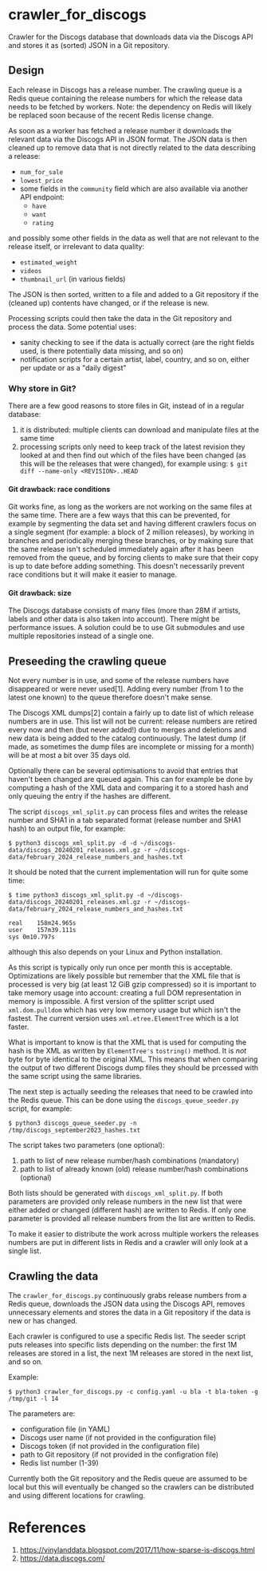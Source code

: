 # crawler_for_discogs

Crawler for the Discogs database that downloads data via the Discogs API and
stores it as (sorted) JSON in a Git repository.

## Design

Each release in Discogs has a release number. The crawling queue is a Redis
queue containing the release numbers for which the release data needs to be
fetched by workers. Note: the dependency on Redis will likely be replaced soon
because of the recent Redis license change.

As soon as a worker has fetched a release number it downloads the relevant
data via the Discogs API in JSON format. The JSON data is then cleaned up to
remove data that is not directly related to the data describing a release:

* `num_for_sale`
* `lowest_price`
* some fields in the `community` field which are also available via another
  API endpoint:
  * `have`
  * `want`
  * `rating`

and possibly some other fields in the data as well that are not relevant to
the release itself, or irrelevant to data quality:

* `estimated_weight`
* `videos`
* `thumbnail_url` (in various fields)

The JSON is then sorted, written to a file and added to a Git repository if the
(cleaned up) contents have changed, or if the release is new.

Processing scripts could then take the data in the Git repository and process
the data. Some potential uses:

* sanity checking to see if the data is actually correct (are the right fields
  used, is there potentially data missing, and so on)
* notification scripts for a certain artist, label, country, and so on, either
  per update or as a "daily digest"

### Why store in Git?

There are a few good reasons to store files in Git, instead of in a regular
database:

1. it is distributed: multiple clients can download and manipulate files at
   the same time
2. processing scripts only need to keep track of the latest revision they
   looked at and then find out which of the files have been changed (as this
   will be the releases that were changed), for example using:
   `$ git diff --name-only <REVISION>..HEAD`

#### Git drawback: race conditions

Git works fine, as long as the workers are not working on the same files at
the same time. There are a few ways that this can be prevented, for example by
segmenting the data set and having different crawlers focus on a single segment
(for example: a block of 2 million releases), by working in branches and
periodically merging these branches, or by making sure that the same release
isn't scheduled immediately again after it has been removed from the queue, and
by forcing clients to make sure that their copy is up to date before adding
something. This doesn't necessarily prevent race conditions but it will make
it easier to manage.

#### Git drawback: size

The Discogs database consists of many files (more than 28M if artists, labels
and other data is also taken into account). There might be performance issues.
A solution could be to use Git submodules and use multiple repositories instead
of a single one.

## Preseeding the crawling queue

Not every number is in use, and some of the release numbers have disappeared
or were never used[1]. Adding every number (from 1 to the latest one known) to
the queue therefore doesn't make sense.

The Discogs XML dumps[2] contain a fairly up to date list of which release
numbers are in use. This list will not be current: release numbers are retired
every now and then (but never added!) due to merges and deletions and new data
is being added to the catalog continuously. The latest dump (if made, as
sometimes the dump files are incomplete or missing for a month) will be at
most a bit over 35 days old.

Optionally there can be several optimisations to avoid that entries that
haven't been changed are queued again. This can for example be done by
computing a hash of the XML data and comparing it to a stored hash and only
queuing the entry if the hashes are different.

The script `discogs_xml_split.py` can process files and writes the release
number and SHA1 in a tab separated format (release number and SHA1 hash) to an
output file, for example:

```
$ python3 discogs_xml_split.py -d -d ~/discogs-data/discogs_20240201_releases.xml.gz -r ~/discogs-data/february_2024_release_numbers_and_hashes.txt
```

It should be noted that the current implementation will run for quite some
time:

```
$ time python3 discogs_xml_split.py -d ~/discogs-data/discogs_20240201_releases.xml.gz -r ~/discogs-data/february_2024_release_numbers_and_hashes.txt

real	158m24.965s
user	157m39.111s
sys	0m10.797s
```

although this also depends on your Linux and Python installation.

As this script is typically only run once per month this is acceptable.
Optimizations are likely possible but remember that the XML file that is
processed is very big (at least 12 GiB gzip compressed) so it is important to
take memory usage into account: creating a full DOM representation in memory is
impossible. A first version of the splitter script used `xml.dom.pulldom` which
has very low memory usage but which isn't the fastest. The current version
uses `xml.etree.ElementTree` which is a lot faster.

What is important to know is that the XML that is used for computing the hash
is the XML as written by `ElementTree's` `tostring()` method. It is *not* byte
for byte identical to the original XML. This means that when comparing the
output of two different Discogs dump files they should be prcessed with the
same script using the same libraries.

The next step is actually seeding the releases that need to be crawled into
the Redis queue. This can be done using the `discogs_queue_seeder.py` script,
for example:

```
$ python3 discogs_queue_seeder.py -n /tmp/discogs_september2023_hashes.txt
```

The script takes two parameters (one optional):

1. path to list of new release number/hash combinations (mandatory)
2. path to list of already known (old) release number/hash
   combinations (optional)

Both lists should be generated with `discogs_xml_split.py`. If both parameters
are provided only release numbers in the new list that were either added or
changed (different hash) are written to Redis. If only one parameter is
provided all release numbers from the list are written to Redis.

To make it easier to distribute the work across multiple workers the releases
numbers are put in different lists in Redis and a crawler will only look at
a single list.

## Crawling the data

The `crawler_for_discogs.py` continuously grabs release numbers from a Redis
queue, downloads the JSON data using the Discogs API, removes unnecessary
elements and stores the data in a Git repository if the data is new or has
changed.

Each crawler is configured to use a specific Redis list. The seeder script
puts releases into specific lists depending on the number: the first 1M
releases are stored in a list, the next 1M releases are stored in the next
list, and so on.

Example:

```
$ python3 crawler_for_discogs.py -c config.yaml -u bla -t bla-token -g /tmp/git -l 14
```

The parameters are:

* configuration file (in YAML)
* Discogs user name (if not provided in the configuration file)
* Discogs token (if not provided in the configuration file)
* path to Git repository (if not provided in the configration file)
* Redis list number (1-39)

Currently both the Git repository and the Redis queue are assumed to be local
but this will eventually be changed so the crawlers can be distributed and
using different locations for crawling.

# References

1. <https://vinylanddata.blogspot.com/2017/11/how-sparse-is-discogs.html>
2. <https://data.discogs.com/>
